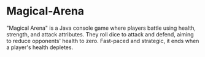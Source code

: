 # Magical-Arena
 "Magical Arena" is a Java console game where players battle using health, strength, and attack attributes. They roll dice to attack and defend, aiming to reduce opponents' health to zero. Fast-paced and strategic, it ends when a player's health depletes.
